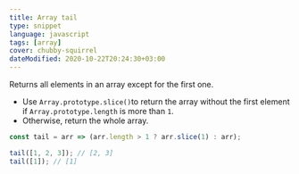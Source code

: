 ```yaml
---
title: Array tail
type: snippet
language: javascript
tags: [array]
cover: chubby-squirrel
dateModified: 2020-10-22T20:24:30+03:00
---
```


Returns all elements in an array except for the first one.

- Use `Array.prototype.slice()`to return the array without the first element if `Array.prototype.length` is more than `1`.
- Otherwise, return the whole array.

```js
const tail = arr => (arr.length > 1 ? arr.slice(1) : arr);
```

```js
tail([1, 2, 3]); // [2, 3]
tail([1]); // [1]
```
